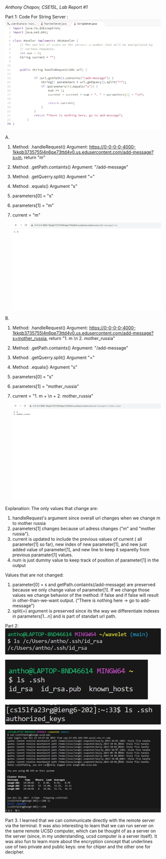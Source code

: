 _Anthony Chapov, CSE15L, Lab Report #1_

Part 1:
Code For String Server :
![StringServer](singleserver.jpg)

A.
  1. Method: .handleRequest()     Argument: https://0-0-0-0-4000-1kkqb3735755l4n6pe73ttd4v0.us.edusercontent.com/add-message?s=m, return "m"
  2. Method: .getPath.containts() Argument: "/add-message"
  3. Method: .getQuerry.split()   Argument "="
  4. Method: .equals()            Argument "s"
  5. parameters[0] = "s"
  6. parameters[1] = "m"
  7. current = "m"
     
     ![first run](scr1.jpg)
  
B.
  1. Method: .handleRequest()     Argument: https://0-0-0-0-4000-1kkqb3735755l4n6pe73ttd4v0.us.edusercontent.com/add-message?s=mother_russia, return "1. m \n 2. mother_russia"
  2. Method: .getPath.containts() Argument: "/add-message"
  3. Method: .getQuerry.split()   Argument "="
  4. Method: .equals()            Argument "s"
  5. parameters[0] = "s"
  6. parameters[1] = "mother_russia"
  7. current = "1. m + \n + 2. mother_russia"

     ![second run](scr2.jpg)

Explanation: 
The only values that change are:
 1. handleRequest's argument since overall url changes when we change m to mother russia
 2. parameters[1] changes because url adress changes ("m" and "mother russia").
 3. current is updated to include the previous values of current ( all parameter[1] so far), new index of new parameter[1],
    and new just added value of parameter[1], and new line to keep it separetly from previous paramater[1] values.
 4. num is just dummy value to keep track of position of parameter[1] in the output
   
 Values that are not changed:
 1. parameter[0] = s and getPath.containts(/add-message) are preserved because we only change value of parameter[1]. If we change those values we change behavior of the method: if false and if false will result in other-than-we-want output. ("There is nothing here -> go to add-message")
 2. split(=) argument is preserved since its the way we differentiate indexes in parameters[1...n] and is part of standart url path. 

 

 

 Part 2: 
 ![private key](private.jpg)
 
 ![private key](private2.jpg)

 ![public key](public.jpg)

 ![terminal](login.jpg)
 


 Part 3. 
 I learned that we can communicate directly with the remote server via the terminal. It was also interesting to learn that we can run server on the same remote UCSD computer, which can be thought of as a server on the server (since, in my understanding, ucsd computer is a server itself). It was also fun to learn more about the encryption concept that underlines use of two private and public keys: one for chiper and the other one for decipher.  
 

